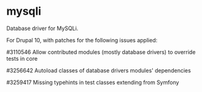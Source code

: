 # mysqli
Database driver for MySQLi.

For Drupal 10, with patches for the following issues applied:

 #3110546 Allow contributed modules (mostly database drivers) to override tests in core

 #3256642 Autoload classes of database drivers modules' dependencies

 #3259417 Missing typehints in test classes extending from Symfony

